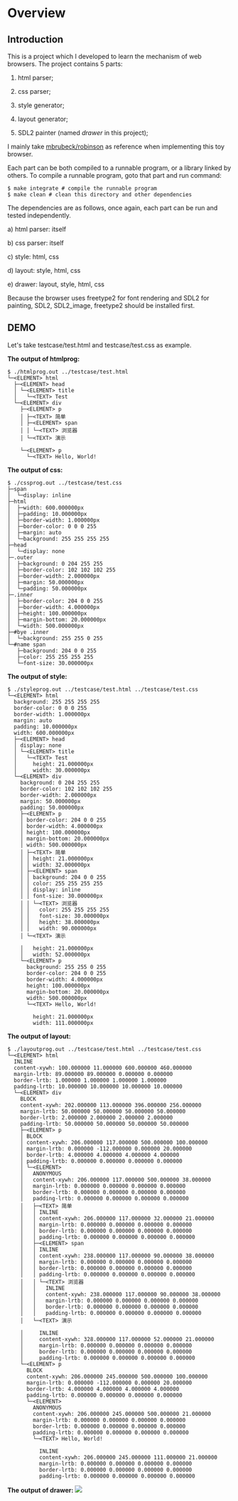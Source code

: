 # Overview #

## Introduction ##

This is a project which I developed to learn the mechanism of web browsers. The project contains 5 parts:

1) html parser;

2) css parser;

3) style generator;

4) layout generator;

5) SDL2 painter (named *drawer* in this project);

I mainly take [mbrubeck/robinson](https://github.com/mbrubeck/robinson) as reference when implementing this toy browser.

Each part can be both compiled to a runnable program, or a library linked by others. To compile a runnable program, goto that part and run command:

```
$ make integrate # compile the runnable program
$ make clean # clean this directory and other dependencies
```
The dependencies are as follows, once again, each part can be run and tested independently.

a) html parser: itself

b) css parser: itself

c) style: html, css

d) layout: style, html, css

e) drawer: layout, style, html, css

Because the browser uses freetype2 for font rendering and SDL2 for painting, SDL2, SDL2_image, freetype2 should be installed first.

## DEMO ##

Let's take testcase/test.html and testcase/test.css as example. 

**The output of htmlprog:**

```
$ ./htmlprog.out ../testcase/test.html
└─<ELEMENT> html
  ├─<ELEMENT> head
  │ └─<ELEMENT> title
  │   └─<TEXT> Test
  └─<ELEMENT> div
    ├─<ELEMENT> p
    │ ├─<TEXT> 简单
    │ ├─<ELEMENT> span
    │ │ └─<TEXT> 浏览器
    │ └─<TEXT> 演示
    
    └─<ELEMENT> p
      └─<TEXT> Hello, World!
```
**The output of css:**
```
$ ./cssprog.out ../testcase/test.css
├─span
│  └─display: inline
├─html
│  ├─width: 600.000000px
│  ├─padding: 10.000000px
│  ├─border-width: 1.000000px
│  ├─border-color: 0 0 0 255
│  ├─margin: auto
│  └─background: 255 255 255 255
├─head
│  └─display: none
├─.outer
│  ├─background: 0 204 255 255
│  ├─border-color: 102 102 102 255
│  ├─border-width: 2.000000px
│  ├─margin: 50.000000px
│  └─padding: 50.000000px
├─.inner
│  ├─border-color: 204 0 0 255
│  ├─border-width: 4.000000px
│  ├─height: 100.000000px
│  ├─margin-bottom: 20.000000px
│  └─width: 500.000000px
├─#bye .inner
│  └─background: 255 255 0 255
└─#name span
   ├─background: 204 0 0 255
   ├─color: 255 255 255 255
   └─font-size: 30.000000px
```
**The output of style:**
```
$ ./styleprog.out ../testcase/test.html ../testcase/test.css
└─<ELEMENT> html
  background: 255 255 255 255
  border-color: 0 0 0 255
  border-width: 1.000000px
  margin: auto
  padding: 10.000000px
  width: 600.000000px
  ├─<ELEMENT> head
  │ display: none
  │ └─<ELEMENT> title
  │   └─<TEXT> Test
  │     height: 21.000000px
  │     width: 30.000000px
  └─<ELEMENT> div
    background: 0 204 255 255
    border-color: 102 102 102 255
    border-width: 2.000000px
    margin: 50.000000px
    padding: 50.000000px
    ├─<ELEMENT> p
    │ border-color: 204 0 0 255
    │ border-width: 4.000000px
    │ height: 100.000000px
    │ margin-bottom: 20.000000px
    │ width: 500.000000px
    │ ├─<TEXT> 简单
    │ │ height: 21.000000px
    │ │ width: 32.000000px
    │ ├─<ELEMENT> span
    │ │ background: 204 0 0 255
    │ │ color: 255 255 255 255
    │ │ display: inline
    │ │ font-size: 30.000000px
    │ │ └─<TEXT> 浏览器
    │ │   color: 255 255 255 255
    │ │   font-size: 30.000000px
    │ │   height: 38.000000px
    │ │   width: 90.000000px
    │ └─<TEXT> 演示
    
    │   height: 21.000000px
    │   width: 52.000000px
    └─<ELEMENT> p
      background: 255 255 0 255
      border-color: 204 0 0 255
      border-width: 4.000000px
      height: 100.000000px
      margin-bottom: 20.000000px
      width: 500.000000px
      └─<TEXT> Hello, World!
    
        height: 21.000000px
        width: 111.000000px
```
**The output of layout:**
```
$ ./layoutprog.out ../testcase/test.html ../testcase/test.css
└─<ELEMENT> html
  INLINE
  content-xywh: 100.000000 11.000000 600.000000 460.000000
  margin-lrtb: 89.000000 89.000000 0.000000 0.000000
  border-lrtb: 1.000000 1.000000 1.000000 1.000000
  padding-lrtb: 10.000000 10.000000 10.000000 10.000000
  └─<ELEMENT> div
    BLOCK
    content-xywh: 202.000000 113.000000 396.000000 256.000000
    margin-lrtb: 50.000000 50.000000 50.000000 50.000000
    border-lrtb: 2.000000 2.000000 2.000000 2.000000
    padding-lrtb: 50.000000 50.000000 50.000000 50.000000
    ├─<ELEMENT> p
    │ BLOCK
    │ content-xywh: 206.000000 117.000000 500.000000 100.000000
    │ margin-lrtb: 0.000000 -112.000000 0.000000 20.000000
    │ border-lrtb: 4.000000 4.000000 4.000000 4.000000
    │ padding-lrtb: 0.000000 0.000000 0.000000 0.000000
    │ └─<ELEMENT> 
    │   ANONYMOUS
    │   content-xywh: 206.000000 117.000000 500.000000 38.000000
    │   margin-lrtb: 0.000000 0.000000 0.000000 0.000000
    │   border-lrtb: 0.000000 0.000000 0.000000 0.000000
    │   padding-lrtb: 0.000000 0.000000 0.000000 0.000000
    │   ├─<TEXT> 简单
    │   │ INLINE
    │   │ content-xywh: 206.000000 117.000000 32.000000 21.000000
    │   │ margin-lrtb: 0.000000 0.000000 0.000000 0.000000
    │   │ border-lrtb: 0.000000 0.000000 0.000000 0.000000
    │   │ padding-lrtb: 0.000000 0.000000 0.000000 0.000000
    │   ├─<ELEMENT> span
    │   │ INLINE
    │   │ content-xywh: 238.000000 117.000000 90.000000 38.000000
    │   │ margin-lrtb: 0.000000 0.000000 0.000000 0.000000
    │   │ border-lrtb: 0.000000 0.000000 0.000000 0.000000
    │   │ padding-lrtb: 0.000000 0.000000 0.000000 0.000000
    │   │ └─<TEXT> 浏览器
    │   │   INLINE
    │   │   content-xywh: 238.000000 117.000000 90.000000 38.000000
    │   │   margin-lrtb: 0.000000 0.000000 0.000000 0.000000
    │   │   border-lrtb: 0.000000 0.000000 0.000000 0.000000
    │   │   padding-lrtb: 0.000000 0.000000 0.000000 0.000000
    │   └─<TEXT> 演示
    
    │     INLINE
    │     content-xywh: 328.000000 117.000000 52.000000 21.000000
    │     margin-lrtb: 0.000000 0.000000 0.000000 0.000000
    │     border-lrtb: 0.000000 0.000000 0.000000 0.000000
    │     padding-lrtb: 0.000000 0.000000 0.000000 0.000000
    └─<ELEMENT> p
      BLOCK
      content-xywh: 206.000000 245.000000 500.000000 100.000000
      margin-lrtb: 0.000000 -112.000000 0.000000 20.000000
      border-lrtb: 4.000000 4.000000 4.000000 4.000000
      padding-lrtb: 0.000000 0.000000 0.000000 0.000000
      └─<ELEMENT> 
        ANONYMOUS
        content-xywh: 206.000000 245.000000 500.000000 21.000000
        margin-lrtb: 0.000000 0.000000 0.000000 0.000000
        border-lrtb: 0.000000 0.000000 0.000000 0.000000
        padding-lrtb: 0.000000 0.000000 0.000000 0.000000
        └─<TEXT> Hello, World!
    
          INLINE
          content-xywh: 206.000000 245.000000 111.000000 21.000000
          margin-lrtb: 0.000000 0.000000 0.000000 0.000000
          border-lrtb: 0.000000 0.000000 0.000000 0.000000
          padding-lrtb: 0.000000 0.000000 0.000000 0.000000
```
**The output of drawer:**
![](testcase/demo.png)